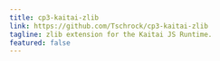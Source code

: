 ```yaml
---
title: cp3-kaitai-zlib
link: https://github.com/Tschrock/cp3-kaitai-zlib
tagline: zlib extension for the Kaitai JS Runtime.
featured: false
---
```


